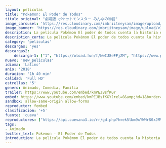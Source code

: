 ```yaml
---
layout: peliculas
title: "Pokemon: El Poder de Todos"
titulo_original: "劇場版 ポケットモンスター みんなの物語"
image_carousel: 'https://res.cloudinary.com/imbriitneysam/image/upload/v1545104619/pokemon-todos-poster-min.jpg'
image_banner: 'https://res.cloudinary.com/imbriitneysam/image/upload/v1545104619/pokemon-todos-banner-min.jpg'
description: La película Pokémon El poder de todos cuenta la historia de Ash y Pikachu en su viaje a una pequeña ciudad al lado del mar repleta de diversos personajes, incluidos una joven atleta, un mentiroso compulsivo, un investigador reservado, una anciana arisca y una pequeña con un gran secreto. Cada año, sus habitantes se reúnen para celebrar al Pokémon legendario Lugia, que hace que sople el viento que salvó la ciudad de la destrucción hace muchos años. El festival es un momento de celebración, con una carrera de captura de Pokémon y una llama ceremonial que arde vivamente para invocar a Lugia.
description_corta: La película Pokémon El poder de todos cuenta la historia de Ash y Pikachu en su viaje a una pequeña ciudad al lado del mar repleta de diversos personajes, incluidos una joven atleta, un mentiroso compulsivo, un investigador reservado, una...
category: 'peliculas'
descargas: 'yes'
descargas2:
    descarga-1: ["1", "https://oload.fun/f/NwIJ8eFPjZM", "https://www.google.com/s2/favicons?domain=openload.co","OpenLoad","https://res.cloudinary.com/imbriitneysam/image/upload/v1541473684/mexico.png", "Latino", "Full HD"]
nuevo: 'new_peliculas'
idioma: 'Latino'
anio: '2018'
duracion: '1h 40 min'
calidad: 'Full HD'
estrellas: '5'
genero: Animado, Comedia, Familia
trailer: https://www.youtube.com/embed/kmPEJBsfKGY
embed: https://www.youtube.com/embed/kmPEJBsfKGY?rel=0&amp;hd=1&border=0&wmode=opaque&enablejsapi=1&modestbranding=1&controls=1&showinfo=1
sandbox: allow-same-origin allow-forms
reproductor: fembed
clasificacion: '+5'
fuente: 'cueva'
reproductores: ["https://api.cuevana3.io/rr/gd.php?h=ek5lbm9xYWNrS0xJMVp5b21KREk0dFBLbjVkaHhkRGdrOG1jbnBpUnhhS1YzYU9BbnNHNzZhN1RZMnQ5dTdDc3A4eGpoNWJMcmVQWXpubUNlc2ZGeUt1U3FadVkyUT09"]
tags:
- Animado
twitter_text: Pokemon - El Poder de Todos
introduction: La película Pokémon El poder de todos cuenta la historia de Ash y Pikachu en su viaje a una pequeña ciudad al lado del mar repleta de diversos personajes, incluidos una joven atleta, un mentiroso compulsivo, un investigador reservado, una..
---
```












